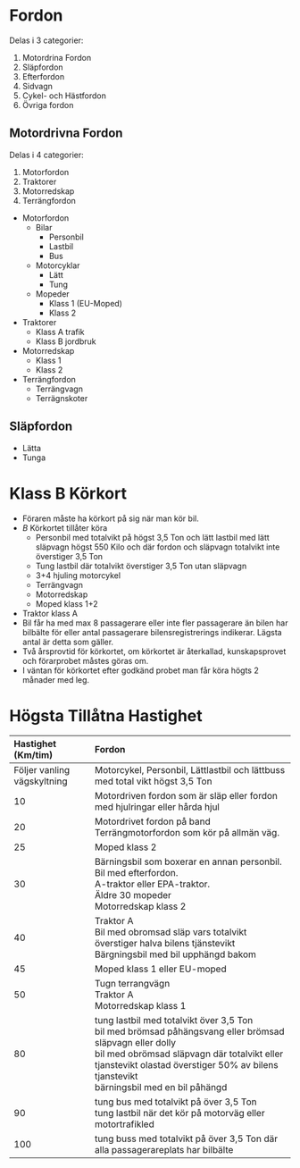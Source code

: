 
# Fordon

Delas i 3 categorier:

1. Motordrina Fordon
1. Släpfordon
1. Efterfordon
1. Sidvagn
1. Cykel- och Hästfordon
1. Övriga fordon

## Motordrivna Fordon

Delas i 4 categorier:

1. Motorfordon
1. Traktorer
1. Motorredskap
1. Terrängfordon

* Motorfordon
  * Bilar
     * Personbil
     * Lastbil
     * Bus
  * Motorcyklar
       * Lätt
       * Tung
  * Mopeder
       * Klass 1 (EU-Moped)
       * Klass 2
* Traktorer
  * Klass A trafik
  * Klass B jordbruk
* Motorredskap
  * Klass 1
  * Klass 2
* Terrängfordon
  * Terrängvagn
  * Terrägnskoter

## Släpfordon

* Lätta
* Tunga

# Klass B Körkort

* Föraren måste ha körkort på sig när man kör bil.
* _B_ Körkortet tillåter köra 
  * Personbil med totalvikt på högst 3,5 Ton och lätt lastbil med lätt släpvagn högst 550 Kilo och där fordon och släpvagn totalvikt inte överstiger 3,5 Ton
  * Tung lastbil där totalvikt överstiger 3,5 Ton utan släpvagn
  * 3+4 hjuling motorcykel
  * Terrängvagn
  * Motorredskap
  * Moped klass 1+2
 * Traktor klass A
* Bil får ha med max 8 passagerare eller inte fler passagerare än bilen har bilbälte för eller antal passagerare bilensregistrerings indikerar. Lägsta antal är detta som gäller.
* Två årsprovtid för körkortet, om körkortet är återkallad, kunskapsprovet och förarprobet måstes göras om.
* I väntan för körkortet efter godkänd probet man får köra högts 2 månader med leg.

# Högsta Tillåtna Hastighet

| Hastighet (Km/tim)  |  Fordon |
| :------------ | :------------ |
|  Följer vanling vägskyltning | Motorcykel, Personbil, Lättlastbil och lättbuss med total vikt högst 3,5 Ton  |
| 10 | Motordriven fordon som är släp eller fordon med hjulringar eller hårda hjul|
| 20 | Motordrivet fordon på band <br/> Terrängmotorfordon som kör på allmän väg. |
| 25 | Moped klass 2|
| 30 | Bärningsbil som boxerar en annan personbil. <br/> Bil med efterfordon.  <br/>A-traktor eller EPA-traktor.  <br/>Äldre 30 mopeder <br/> Motorredskap klass 2|
| 40 | Traktor A <br/> Bil med obromsad släp vars totalvikt överstiger halva bilens tjänstevikt <br/> Bärgningsbil med bil upphängd bakom
| 45 | Moped klass 1 eller EU-moped
| 50 | Tugn terrangvägn <br/> Traktor A <br/> Motorredskap klass 1
| 80 | tung lastbil med totalvikt över 3,5 Ton <br/> bil med brömsad påhängsvang eller brömsad släpvagn eller dolly <br/> bil med obrömsad släpvagn där totalvikt eller tjanstevikt olastad överstiger 50% av bilens tjanstevikt </br> bärningsbil med en bil påhängd|
| 90 | tung bus med totalvikt på över 3,5 Ton<br/> tung lastbil när det kör på motorväg eller motortrafikled |
| 100 | tung buss med totalvikt på över 3,5 Ton där alla passagerareplats har bilbälte|
